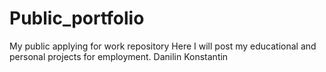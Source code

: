 # Public_portfolio
My public applying for work repository
Here I will post my educational and personal projects for employment.
Danilin Konstantin
